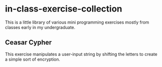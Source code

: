 ﻿# in-class-exercise-collection
This is a little library of various mini programming exercises mostly from classes early in my undergraduate.

## Ceasar Cypher
This exercise manipulates a user-input string by shifting the letters to create a simple sort of encryption.
